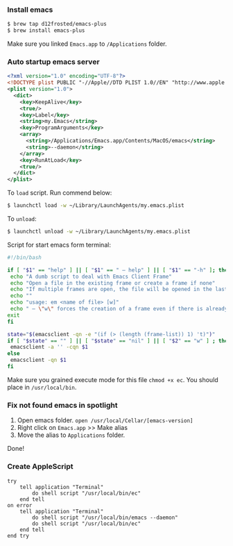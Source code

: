 ### Install emacs

```bash
$ brew tap d12frosted/emacs-plus
$ brew install emacs-plus 
```
Make sure you linked `Emacs.app` to `/Applications` folder.

### Auto startup emacs server

```xml
<?xml version="1.0" encoding="UTF-8"?>
<!DOCTYPE plist PUBLIC "-//Apple//DTD PLIST 1.0//EN" "http://www.apple.com/DTDs/PropertyList-1.0.dtd">
<plist version="1.0">
  <dict>
    <key>KeepAlive</key>
    <true/>
    <key>Label</key>
    <string>my.Emacs</string>
    <key>ProgramArguments</key>
    <array>
      <string>/Applications/Emacs.app/Contents/MacOS/emacs</string>
      <string>--daemon</string>
    </array>
    <key>RunAtLoad</key>
    <true/>
  </dict>
</plist>
```

To `load` script. Run commend below:

```bash
$ launchctl load -w ~/Library/LaunchAgents/my.emacs.plist
```

To `unload`:

```bash
$ launchctl unload -w ~/Library/LaunchAgents/my.emacs.plist
``` 

Script for start emacs form terminal:
```bash
#!/bin/bash

if [ "$1" == "help" ] || [ "$1" == " — help" ] || [ "$1" == "-h" ]; then
 echo "A dumb script to deal with Emacs Client Frame"
 echo "Open a file in the existing frame or create a frame if none"
 echo "If multiple frames are open, the file will be opened in the last focused frame"
 echo ""
 echo "usage: em <name of file> [w]"
 echo " — \"w\" forces the creation of a frame even if there is already one"
exit
fi

state="$(emacsclient -qn -e "(if (> (length (frame-list)) 1) 't)")"
if [ "$state" == "" ] || [ "$state" == "nil" ] || [ "$2" == "w" ] ; then
 emacsclient -a '' -cqn $1
else
 emacsclient -qn $1
fi
```

Make sure you grained execute mode for this file `chmod +x ec`. You should place in `/usr/local/bin`.

### Fix not found emacs in spotlight

1. Open emacs folder. `open /usr/local/Cellar/[emacs-version]`
2. Right click on `Emacs.app` >> Make alias
3. Move the alias to `Applications` folder.

Done!

### Create AppleScript
```AppleScript
try
	tell application "Terminal"
		do shell script "/usr/local/bin/ec"
	end tell
on error
	tell application "Terminal"
		do shell script "/usr/local/bin/emacs --daemon"
		do shell script "/usr/local/bin/ec"
	end tell
end try
```